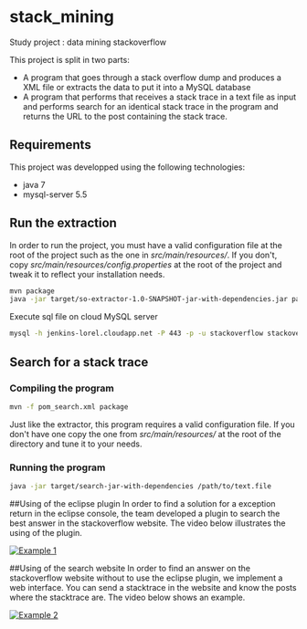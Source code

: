 stack_mining
============

Study project : data mining stackoverflow

This project is split in two parts:
 * A program that goes through a stack overflow dump and produces a XML file or extracts the data to put it into a MySQL database
 * A program that performs that receives a stack trace in a text file as input and performs search for an identical stack trace in the program and returns the URL to the post containing the stack trace.

## Requirements
This project was developped using the following technologies:
* java 7
* mysql-server 5.5

## Run the extraction
In order to run the project, you must have a valid configuration file at the root of the project such as the one in *src/main/resources/*.
If you don't, copy *src/main/resources/config.properties* at the root of the project and tweak it to reflect your installation needs.
```bash
mvn package
java -jar target/so-extractor-1.0-SNAPSHOT-jar-with-dependencies.jar path/to/Posts.xml
```


Execute sql file on cloud MySQL server
```bash
mysql -h jenkins-lorel.cloudapp.net -P 443 -p -u stackoverflow stackoverflow < file.sql
```

## Search for a stack trace
### Compiling the program
```bash
mvn -f pom_search.xml package
```

Just like the extractor, this program requires a valid configuration file.
If you don't have one copy the one from *src/main/resources/* at the root of the directory and tune it to your needs.

### Running the program
```bash
java -jar target/search-jar-with-dependencies /path/to/text.file
```

##Using of the eclipse plugin
In order to find a solution for a exception return in the eclipse console, the team developed a plugin to search the best answer in the stackoverflow website.
The video below illustrates the using of the plugin.

[![Example 1](http://img.youtube.com/vi/8B2mHByRCUs/0.jpg)](http://youtu.be/8B2mHByRCUs)

##Using of the search website
In order to find an answer on the stackoverflow website without to use the eclipse plugin, we implement a web interface.
You can send a stacktrace in the website and know the posts where the stacktrace are.
The video below shows an example.

[![Example 2](http://img.youtube.com/vi/8B2mHByRCUs/0.jpg)](http://youtu.be/8B2mHByRCUs)